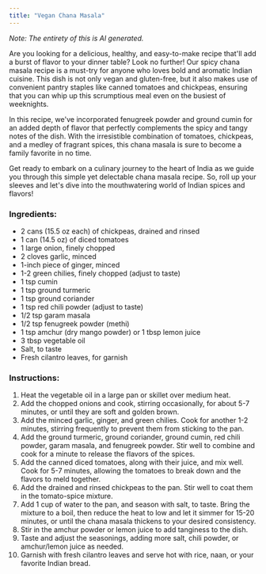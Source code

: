 ```yaml
---
title: "Vegan Chana Masala"
---
```


_Note: The entirety of this is AI generated._

Are you looking for a delicious, healthy, and easy-to-make recipe that'll add a burst of flavor to your dinner table? Look no further! Our spicy chana masala recipe is a must-try for anyone who loves bold and aromatic Indian cuisine. This dish is not only vegan and gluten-free, but it also makes use of convenient pantry staples like canned tomatoes and chickpeas, ensuring that you can whip up this scrumptious meal even on the busiest of weeknights.

In this recipe, we've incorporated fenugreek powder and ground cumin for an added depth of flavor that perfectly complements the spicy and tangy notes of the dish. With the irresistible combination of tomatoes, chickpeas, and a medley of fragrant spices, this chana masala is sure to become a family favorite in no time.

Get ready to embark on a culinary journey to the heart of India as we guide you through this simple yet delectable chana masala recipe. So, roll up your sleeves and let's dive into the mouthwatering world of Indian spices and flavors!

### Ingredients:

* 2 cans (15.5 oz each) of chickpeas, drained and rinsed
* 1 can (14.5 oz) of diced tomatoes
* 1 large onion, finely chopped
* 2 cloves garlic, minced
* 1-inch piece of ginger, minced
* 1-2 green chilies, finely chopped (adjust to taste)
* 1 tsp cumin
* 1 tsp ground turmeric
* 1 tsp ground coriander
* 1 tsp red chili powder (adjust to taste)
* 1/2 tsp garam masala
* 1/2 tsp fenugreek powder (methi)
* 1 tsp amchur (dry mango powder) or 1 tbsp lemon juice
* 3 tbsp vegetable oil
* Salt, to taste
* Fresh cilantro leaves, for garnish

### Instructions:

1. Heat the vegetable oil in a large pan or skillet over medium heat.
2. Add the chopped onions and cook, stirring occasionally, for about 5-7 minutes, or until they are soft and golden brown.
3. Add the minced garlic, ginger, and green chilies. Cook for another 1-2 minutes, stirring frequently to prevent them from sticking to the pan.
4. Add the ground turmeric, ground coriander, ground cumin, red chili powder, garam masala, and fenugreek powder. Stir well to combine and cook for a minute to release the flavors of the spices.
5. Add the canned diced tomatoes, along with their juice, and mix well. Cook for 5-7 minutes, allowing the tomatoes to break down and the flavors to meld together.
6. Add the drained and rinsed chickpeas to the pan. Stir well to coat them in the tomato-spice mixture.
7. Add 1 cup of water to the pan, and season with salt, to taste. Bring the mixture to a boil, then reduce the heat to low and let it simmer for 15-20 minutes, or until the chana masala thickens to your desired consistency.
8. Stir in the amchur powder or lemon juice to add tanginess to the dish.
9. Taste and adjust the seasonings, adding more salt, chili powder, or amchur/lemon juice as needed.
10. Garnish with fresh cilantro leaves and serve hot with rice, naan, or your favorite Indian bread.
